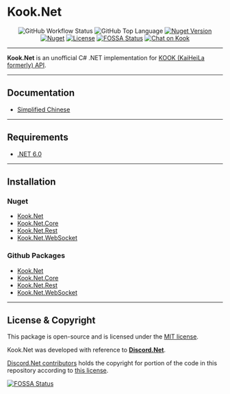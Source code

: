 # Kook.Net

<p style="text-align: center">
<img alt="GitHub Workflow Status" src="https://img.shields.io/github/workflow/status/gehongyan/Kook.Net/Kook.Net%20Deploy?label=build">
<img alt="GitHub Top Language" src="https://img.shields.io/github/languages/top/gehongyan/Kook.Net">
<a href="https://www.nuget.org/packages/Kook.Net"><img alt="Nuget Version" src="https://img.shields.io/nuget/v/Kook.Net"></a>
<a href="https://www.nuget.org/packages/Kook.Net"><img alt="Nuget" src="https://img.shields.io/nuget/dt/Kook.Net.Core?color=%230099ff"></a>
<a href="https://github.com/gehongyan/Kook.Net/blob/master/LICENSE"><img alt="License" src="https://img.shields.io/github/license/gehongyan/Kook.Net"></a>
<a href="https://app.fossa.com/projects/git%2Bgithub.com%2Fgehongyan%2FKook.Net?ref=badge_shield"><img alt="FOSSA Status" src="https://app.fossa.com/api/projects/git%2Bgithub.com%2Fgehongyan%2FKook.Net.svg?type=shield"/></a>
<a href="https://kook.top/EvxnOb"><img alt="Chat on Kook" src="https://www.kookapp.cn/api/v3/badge/guild?guild_id=1591057729615250"></a>
</p>

---

**Kook.Net** is an unofficial C# .NET implementation for [KOOK (KaiHeiLa formerly) API](https://developer.kookapp.cn/doc/intro).

---

## Documentation

- [Simplified Chinese](https://kooknet.dev)

---

## Requirements

- [.NET 6.0](https://dotnet.microsoft.com/en-us/download/dotnet/6.0)

---

## Installation

### Nuget

- [Kook.Net](https://www.nuget.org/packages/Kook.Net/)
- [Kook.Net.Core](https://www.nuget.org/packages/Kook.Net.Core/)
- [Kook.Net.Rest](https://www.nuget.org/packages/Kook.Net.Rest/)
- [Kook.Net.WebSocket](https://www.nuget.org/packages/Kook.Net.WebSocket/)

### Github Packages

- [Kook.Net](https://github.com/gehongyan/Kook.Net/packages/1386169)
- [Kook.Net.Core](https://github.com/gehongyan/Kook.Net/packages/1249886)
- [Kook.Net.Rest](https://github.com/gehongyan/Kook.Net/packages/1249887)
- [Kook.Net.WebSocket](https://github.com/gehongyan/Kook.Net/packages/1249888)

---

## License & Copyright

This package is open-source and is licensed under the [MIT license](LICENSE).

Kook.Net was developed with reference to **[Discord.Net](https://github.com/discord-net/Discord.Net)**. 

[Discord.Net contributors](https://github.com/discord-net/Discord.Net/graphs/contributors) holds the copyright 
for portion of the code in this repository according to [this license](https://github.com/discord-net/Discord.Net/blob/dev/LICENSE).

[![FOSSA Status](https://app.fossa.com/api/projects/git%2Bgithub.com%2Fgehongyan%2FKook.Net.svg?type=large)](https://app.fossa.com/projects/git%2Bgithub.com%2Fgehongyan%2FKook.Net?ref=badge_large)